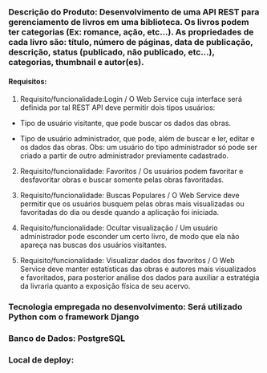 ### Descrição do Produto: Desenvolvimento de uma API REST para gerenciamento de livros em uma biblioteca. Os livros podem ter categorias  (Ex: romance, ação, etc...). As propriedades de cada livro são: título, número de páginas, data de publicação, descrição, status (publicado, não  publicado, etc...), categorias, thumbnail e autor(es). 

#### Requisitos:
1. Requisito/funcionalidade:Login / O Web Service cuja interface será definida por tal REST API deve permitir dois tipos usuários:

- Tipo de usuário visitante, que pode buscar os dados das obras.

- Tipo de usuário administrador, que pode, além de buscar e ler, editar e os dados das obras.
Obs: um usuário do tipo administrador só pode ser criado a partir de outro administrador previamente cadastrado.

2. Requisito/funcionalidade: Favoritos / Os usuários podem favoritar e desfavoritar obras e buscar somente pelas obras favoritadas.

3. Requisito/funcionalidade: Buscas Populares / O Web Service deve permitir que os usuários busquem pelas obras mais visualizadas ou favoritadas do dia ou desde quando a aplicação foi iniciada.

4. Requisito/funcionalidade: Ocultar visualização / Um usuário administrador pode esconder um certo livro, de modo que ela não apareça nas buscas dos usuários visitantes.

5. Requisito/funcionalidade: Visualizar dados dos favoritos / O Web Service deve manter estatísticas das obras e autores mais visualizados e favoritados, para posterior análise dos dados para auxiliar a estratégia da livraria quanto a exposição física de seu acervo.

### Tecnologia empregada no desenvolvimento: Será utilizado Python com o framework Django

### Banco de Dados: PostgreSQL

### Local de deploy:
